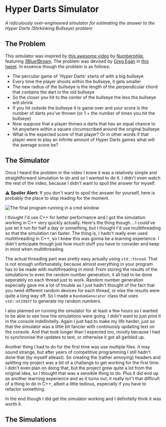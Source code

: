 # Hyper Darts Simulator
_A ridiculously over-engineered simulator for estimating the answer to the Hyper Darts (Shrkinking Bullseye) problem_

## The Problem
This simulator was inspired by [this awesome video](https://youtu.be/6_yU9eJ0NxA) by [Numberphile](https://www.youtube.com/channel/UCoxcjq-8xIDTYp3uz647V5A), featuring [3Blue1Brown](https://www.youtube.com/channel/UCYO_jab_esuFRV4b17AJtAw). The problem was devised by [Greg Egan](https://twitter.com/gregeganSF) in [this tweet](https://twitter.com/i/status/1160461092973211648).
In essence though the problem is as follows:
- The perculiar game of 'Hyper Darts' starts of with a big bullseye
- Every time the player shoots within the bullseye, it gets smaller
- The new radius of the bullseye is the length of the perpendicular chord that contains the dart in the old bullseye
- So the closer you hit to the center of the bullseye the less the bullseye will shrink
- If you hit outside the bullseye it is game over and your score is the number of darts you've thrown (or 1 + the number of times you hit the bullseye)
- Now suppose that a player throws a darts that has an equal chance to hit anywhere within a square circumscribed around the original bullseye
- What is the expected score of that player? Or in other words if that player were to play an infinite amount of Hyper Darts games what will the average score be?

## The Simulator
Once I heard the problem in the video I knew it was a relatively simple and straightforward simulation to do and so I wanted to do it. I didn't even watch the rest of the video, because I didn't want to spoil the answer for myself.

**⚠ Spoiler Alert:** If you don't want to spoil the answer for yourself, here is probably the place to stop reading for the moment.

![The final program running in a cmd window](https://user-images.githubusercontent.com/30286047/120921866-9b89e400-c6ce-11eb-92f1-4a4d73abd096.gif)

I thought I'd use C++ for better performance and I got the simulation working in C++ very quickly actually. Here's the thing though... I could've just let it run for half a day or something, but I thought I'd use multithreading so that the simulation ran faster. The thing is, I hadn't really ever used multithreading in C++, so I knew this was gonna be a learning experience. I didn't anticipate though just how much stuff you have to consider and keep in mind when multithreading.

The actual threading part was pretty easy actually using `std::thread`. That is not enough unfortunately, because almost everything in your program has to be made with multithreading in mind. From storing the results of the simulations to even the random number generation, it all had to be done seperately on each thread just to work. Random number generation especially gave me a lot of trouble as I just hadn't thought of the fact that you need different random devices for each thread, or else the results were quite a long way off. So I made a `RandomGenerator` class that uses `std::mt19937` to generate my random numbers.

I also planned on running the simulator for at least a few hours so I wanted to be able to see how the simulations were going. I didn't want to just print it in the console indefinitelly. Again I just had to make my life harder, just so that the simulator was a little bit fancier with continuosly updating text on the console. And that took longer than I expected too, mostly because I had to synchronise the updates to text, or otherwise it got all garbled up.

Another thing I had to do for the first time was use multiple files. It may sound strange, but after years of competitive programming I still hadn't done that (by myself atleast). So creating the (rather annoying) headers and splitting my project was a bit of a challange to get working for the first time. I didn't even plan on doing that, but the project grew quite a lot from the original idea, so I thought that was a sensible thing to do. Plus it did end up as another learning experience and as it turns out, it really isn't that difficult of a thing to do in C++, albeit a little tedious, especially if you have to refactor something.

In the end though I did get the simulator working and I definitelly think it was worth it.

## The Simulations
